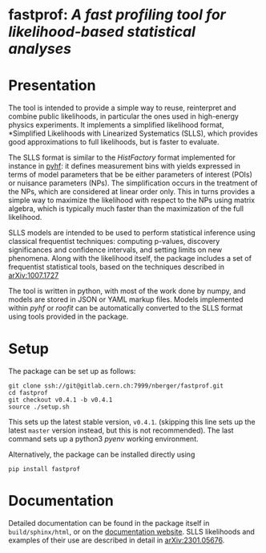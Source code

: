 # fastprof: *A fast profiling tool for likelihood-based statistical analyses*

Presentation
============

The tool is intended to provide a simple way to reuse, reinterpret and combine public likelihoods, in particular the ones used in
high-energy physics experiments. It implements a simplified likelihood format, *Simplified Likelihoods with Linearized Systematics (SLLS), which provides good approximations to full likelihoods, but is faster to evaluate.

The SLLS format is similar to the *HistFactory* format implemented for instance in [pyhf](https://github.com/scikit-hep/pyhf): it defines measurement bins with yields expressed in terms of model parameters that be be either parameters of interest (POIs) or nuisance parameters (NPs). The simplification occurs in the treatment of the NPs, which are considered at linear order only. This in turns provides a simple way to maximize the likelihood with respect to the NPs using matrix algebra, which is typically much faster than the maximization of the full likelihood.

SLLS models are intended to be used to perform statistical inference using classical frequentist techniques: computing p-values, discovery significances and confidence intervals, and setting limits on new phenomena. Along with the likelihood itself, the package includes a set of frequentist statistical tools, based on the techniques described in [arXiv:1007.1727](https://arxiv.org/abs/1007.1727)

The tool is written in python, with most of the work done by numpy, and models are stored in JSON or YAML markup files. Models implemented within *pyhf* or *roofit* can be automatically converted to the SLLS format using tools provided in the package.


Setup
=====

The package can be set up as follows:
```
git clone ssh://git@gitlab.cern.ch:7999/nberger/fastprof.git
cd fastprof
git checkout v0.4.1 -b v0.4.1
source ./setup.sh
````

This sets up the latest stable version, `v0.4.1`. (skipping this line sets up the latest `master` version instead, but this is not recommended).
The last command sets up a python3 *pyenv* working environment.

Alternatively, the package can be installed directly using
```
pip install fastprof
```


Documentation
=============

Detailed documentation can be found in the package itself in `build/sphinx/html`, or on the [documentation website](https://fastprof.web.cern.ch).
SLLS likelihoods and examples of their use are described in detail in [arXiv:2301.05676](https://arxiv.org/abs/2301.05676).
